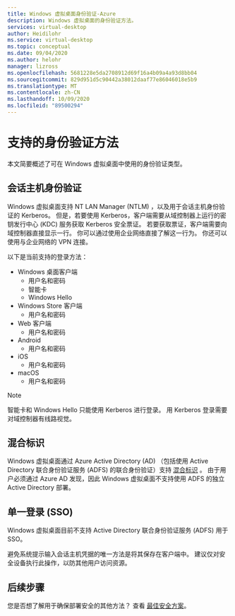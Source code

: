 ```yaml
---
title: Windows 虚拟桌面身份验证-Azure
description: Windows 虚拟桌面的身份验证方法。
services: virtual-desktop
author: Heidilohr
ms.service: virtual-desktop
ms.topic: conceptual
ms.date: 09/04/2020
ms.author: helohr
manager: lizross
ms.openlocfilehash: 5681228e5da2708912d69f16a4b09a4a93d8bb04
ms.sourcegitcommit: 829d951d5c90442a38012daaf77e86046018e5b9
ms.translationtype: MT
ms.contentlocale: zh-CN
ms.lasthandoff: 10/09/2020
ms.locfileid: "89500294"
---
```

# <a name="supported-authentication-methods"></a>支持的身份验证方法

本文简要概述了可在 Windows 虚拟桌面中使用的身份验证类型。

## <a name="session-host-authentication"></a>会话主机身份验证

Windows 虚拟桌面支持 NT LAN Manager (NTLM) ，以及用于会话主机身份验证的 Kerberos。 但是，若要使用 Kerberos，客户端需要从域控制器上运行的密钥发行中心 (KDC) 服务获取 Kerberos 安全票证。 若要获取票证，客户端需要向域控制器直接显示一行。 你可以通过使用企业网络直接了解这一行为。 你还可以使用与企业网络的 VPN 连接。

以下是当前支持的登录方法：

- Windows 桌面客户端
    - 用户名和密码
    - 智能卡
    - Windows Hello
- Windows Store 客户端
    - 用户名和密码
- Web 客户端
    - 用户名和密码
- Android
    - 用户名和密码
- iOS
    - 用户名和密码
- macOS
    - 用户名和密码

>[!NOTE]
>智能卡和 Windows Hello 只能使用 Kerberos 进行登录。 用 Kerberos 登录需要对域控制器有线路视觉。

## <a name="hybrid-identity"></a>混合标识

Windows 虚拟桌面通过 Azure Active Directory (AD) （包括使用 Active Directory 联合身份验证服务 (ADFS) 的联合身份验证）支持 [混合标识](../active-directory/hybrid/whatis-hybrid-identity.md) 。 由于用户必须通过 Azure AD 发现，因此 Windows 虚拟桌面不支持使用 ADFS 的独立 Active Directory 部署。

## <a name="single-sign-on-sso"></a>单一登录 (SSO)

Windows 虚拟桌面目前不支持 Active Directory 联合身份验证服务 (ADFS) 用于 SSO。

避免系统提示输入会话主机凭据的唯一方法是将其保存在客户端中。 建议仅对安全设备执行此操作，以防其他用户访问资源。

## <a name="next-steps"></a>后续步骤

您是否想了解用于确保部署安全的其他方法？ 查看 [最佳安全方案](security-guide.md)。
